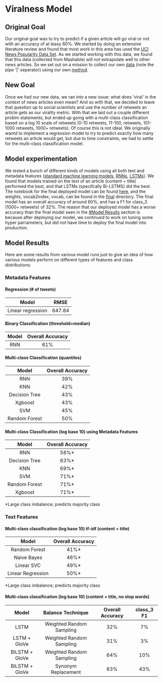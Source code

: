 # Viralness Model

## Original Goal

Our original goal was to try to predict if a given article will go viral or not with an accuracy of at leasy 60%. We started by doing an extensive literature review and found that most work in this area has used the [UCI News Popularity Data Set](https://archive.ics.uci.edu/ml/datasets/Online+News+Popularity). As we started working with this data, we found that this data (collected from Mashable) will not extrapolate well to other news articles. So we set out on a mission to collect our own [data](https://github.com/raaahulss/project_viralnews/blob/viralness/data/viralness_dataset.csv) (note the pipe '|' seperator) using our own [method](https://github.com/raaahulss/project_viralnews/tree/viralness/dataset).

## New Goal

Once we had our new data, we ran into a new issue: what does 'viral' in the context of news articles even mean? And so with that, we decided to leave that question up to social scientists and use the number of retweets an article gets as our virality metric. With that we laid out a couple different problm statements, but ended up going with a multi-class classification based on a log 10 scale of retweets (0-10 retweets, 11-100, retweets, 101-1000 retweets, 1000+ retweets). Of course this is not ideal. We originally wantd to implement a regression model to try to predict exactly how many retweets an article would get, but due to time constraints, we had to settle for the multi-class classification model. 

## Model experimentation

We tested a bunch of different kinds of models using all both text and metadata features ([standard machine learning models](https://github.com/raaahulss/project_viralnews/tree/viralness/model/Baseline), [RNNs](https://github.com/raaahulss/project_viralnews/tree/viralness/model/RNN), [LSTMs](https://github.com/raaahulss/project_viralnews/tree/viralness/model/LSTM)). We found that models trained on the text of an article (content + title) performed the best, and that LSTMs (specifcally Bi-LSTMS) did the best. The notebook for the final deployed model can be found [here](https://github.com/raaahulss/project_viralnews/blob/viralness/model/final/lstm_glove_final_DEPLOYMENT.ipynb), and the weights, vocab2index, vocab, can be found in the [final](https://github.com/raaahulss/project_viralnews/tree/viralness/model/final) directory. The final model has an overall accuracy of around 60%, and has a F1 for class_3 (1000+ retweets) of 32%. The reason that our deployed model has a worse accuracy than the final model seen in the [#Model Results](#model-results) section is because after deploying our model, we continued to work on tuning some hyper parrameters, but did not have time to deploy the final model into production.  

## Model Results

Here are some results from various model runs just to give an idea of how various models perform on different types of features and class distributions:

### Metadata Features


#### Regression (# of tweets) 

| Model | RMSE |
|:-----:|:------:|
|Linear regression | 647.84| 

#### Binary Classification  (threshold=median)

| Model | Overall Accuracy|
|:-----:|:-----:|
|RNN |61%|

#### Multi-class Classification (quantiles) 

| Model | Overall Accuracy|
|:-----:|:--------:|
RNN | 39%
KNN | 42%
Decision Tree|  43%
Xgboost | 43%
SVM |45%
Random Forest | 50%

#### Multi-class Classification (log base 10) using Metadata Features

| Model | Overall Accuracy |
|:-------:|:---------:|
 RNN |58%*
Decision Tree | 63%*
KNN | 69%*
SVM | 71%*
Random Forest | 71%*
Xgboost|  71%*

*Large class imbalance; predicts majority class

### Text Features

#### Multi-class classification (log base 10) tf-idf (content + title)


| Model | Overall Accuracy|
|:-------:|:------------------:|
|Random Forest  | 41%*     |
|Naive Bayes |  46%*|
|Linear SVC | 49%* |
|Linear Regression | 50%* |

*Large class imbalance; predicts majority class

#### Multi-class classification (log base 10) (content + title, no stop words)

| Model | Balance Technique | Overall Accuracy |class_3 F1 |
|:-------:|:-----------------:|:--------------:|:---------:|
LSTM | Weighted Random Sampling | 32% | 7%
LSTM + GloVe | Weighted Random Sampling | 31% | 3%
BiLSTM + GloVe | Weighted Random Sampling | 64% | 10%
BiLSTM + GloVe | Synonym Replacement | 63% | 43%











